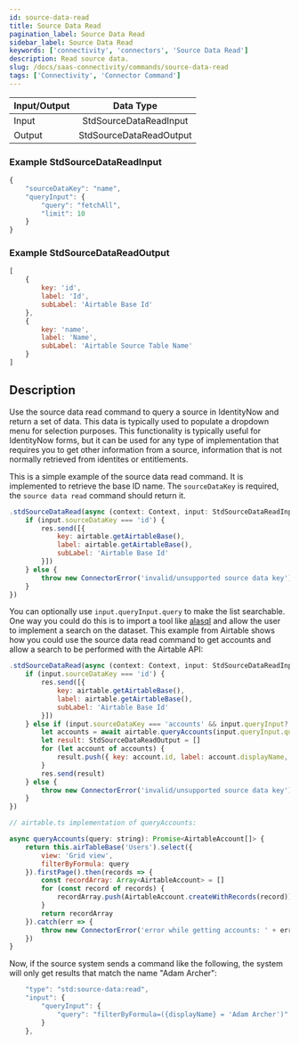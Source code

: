 ```yaml
---
id: source-data-read
title: Source Data Read
pagination_label: Source Data Read
sidebar_label: Source Data Read
keywords: ['connectivity', 'connectors', 'Source Data Read']
description: Read source data. 
slug: /docs/saas-connectivity/commands/source-data-read
tags: ['Connectivity', 'Connector Command']
---
```


| Input/Output |            Data Type        |
| :----------- | :-------------------------: |
| Input        | StdSourceDataReadInput  |
| Output       | StdSourceDataReadOutput |

### Example StdSourceDataReadInput

```javascript
{
    "sourceDataKey": "name",
    "queryInput": {
        "query": "fetchAll",
        "limit": 10
    }
}
```

### Example StdSourceDataReadOutput

```javascript
[
    {
        key: 'id',
        label: 'Id',
        subLabel: 'Airtable Base Id'
    },
    {
        key: 'name',
        label: 'Name',
        subLabel: 'Airtable Source Table Name'
    }
]
```

## Description

Use the source data read command to query a source in IdentityNow and return a set of data. This data is typically used to populate a dropdown menu for selection purposes. This functionality is typically useful for IdentityNow forms, but it can be used for any type of implementation that requires you to get other information from a source, information that is not normally retrieved from identites or entitlements.

This is a simple example of the source data read command. It is implemented to retrieve the base ID name. The `sourceDataKey` is required, the ```source data read``` command should return it.

```javascript
.stdSourceDataRead(async (context: Context, input: StdSourceDataReadInput, res: Response<StdSourceDataReadOutput>) => {
    if (input.sourceDataKey === 'id') {
        res.send([{
            key: airtable.getAirtableBase(),
            label: airtable.getAirtableBase(),
            subLabel: 'Airtable Base Id'
        }])
    } else {
        throw new ConnectorError('invalid/unsupported source data key')
    }
})
```

You can optionally use `input.queryInput.query` to make the list searchable. One way you could do this is to import a tool like [alasql](https://github.com/AlaSQL/alasql) and allow the user to implement a search on the dataset. This example from Airtable shows how you could use the source data read command to get accounts and allow a search to be performed with the Airtable API: 

```javascript
.stdSourceDataRead(async (context: Context, input: StdSourceDataReadInput, res: Response<StdSourceDataReadOutput>) => {
    if (input.sourceDataKey === 'id') {
        res.send([{
            key: airtable.getAirtableBase(),
            label: airtable.getAirtableBase(),
            subLabel: 'Airtable Base Id'
        }])
    } else if (input.sourceDataKey === 'accounts' && input.queryInput?.query) {
        let accounts = await airtable.queryAccounts(input.queryInput.query)
        let result: StdSourceDataReadOutput = []
        for (let account of accounts) {
            result.push({ key: account.id, label: account.displayName, subLabel: account.email })
        }
        res.send(result)
    } else {
        throw new ConnectorError('invalid/unsupported source data key')
    }
})

// airtable.ts implementation of queryAccounts:

async queryAccounts(query: string): Promise<AirtableAccount[]> {
    return this.airTableBase('Users').select({
        view: 'Grid view',
        filterByFormula: query
    }).firstPage().then(records => {
        const recordArray: Array<AirtableAccount> = []
        for (const record of records) {
            recordArray.push(AirtableAccount.createWithRecords(record))
        }
        return recordArray
    }).catch(err => {
        throw new ConnectorError('error while getting accounts: ' + err)
    })
}

```

Now, if the source system sends a command like the following, the system will only get results that match the name "Adam Archer":

```javascript
    "type": "std:source-data:read",
    "input": {
        "queryInput": {
            "query": "filterByFormula=({displayName} = 'Adam Archer')"
        }
    },
```